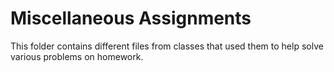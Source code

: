 # Miscellaneous Assignments

This folder contains different files from classes that used them to help solve various problems on homework.
